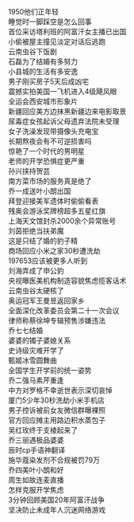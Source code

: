 1950他们正年轻  
睡觉时一脚踩空是怎么回事  
首位采访塔利班的阿富汗女主播已出国  
小偷被屋主撞见淡定对话后逃跑  
云南虫谷下饭剧  
石磊为了结婚有多努力  
小县城的生活有多安逸  
男子刚买房子5天后成凶宅  
震撼实拍美国一飞机进入4级飓风眼  
全运会西安城市形象片  
新疆回应美方边抹黑新疆边来电影取景  
尿毒症女孩起诉父母遗弃法院未受理  
女子洗澡发现带摄像头充电宝  
长期熬夜会有不可逆损害吗  
惊艳了一个时代的男明星  
老师的开学恐惧症更严重  
孙兴挟持贺芸  
南方菜市场的服务真是绝了  
乔一成送叶小朗出国  
拜登迎接美军遗体时偷偷看表  
残奥会游泳奖牌榜超多五星红旗  
上海天文馆封杀2000余个异常账号  
刘茵拒绝当扶弟魔  
这是只结了婚的豹子精  
商场回应小米之家30秒遭洗劫  
197653应该被更多人听到  
刘海弄成了申公豹  
央视曝医美机构制造容貌焦虑揽客话术  
云南虫谷太硬核了  
奥运冠军王曼昱返回家乡  
全面深化改革委员会第二十一次会议  
律师称蔡徐坤专辑预售涉嫌违法  
乔七七结婚  
婆婆的镯子婆媳关系  
史诗级灾难开学了  
甄姬冰雪圆舞曲  
全国学生开学前的统一姿势  
乔二强马素芹重逢  
中方对罗格不幸逝世表示深切哀悼  
厦门5少年30秒洗劫小米手机店  
男子控诉被前女友微信群曝裸照  
官方回应摊主用路边积水蒸包子  
吴红玫终于支棱起来了  
乔三丽遇极品婆婆  
辰时cp手语神翻译  
施华蔻染发剂不合规被罚79万  
乔四美叶小朗和好  
周生如故连麦直播  
怎样克服开学焦虑  
3分钟回顾美国20年阿富汗战争  
坚决防止未成年人沉迷网络游戏  
